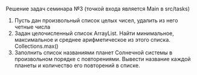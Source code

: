 Решение задач семинара №3 (точкой входа является Main в src/tasks)

1. Пусть дан произвольный список целых чисел, удалить из него четные числа
2. Задан целочисленный список ArrayList. Найти минимальное, максимальное и среднее арифметическое из этого списка. Collections.max()
3. Заполнить список названиями планет Солнечной системы в произвольном порядке с повторениями. Вывести название каждой планеты и количество его повторений в списке.
